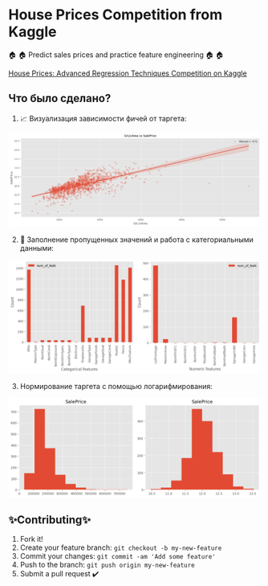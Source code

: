 # House Prices Competition from Kaggle
🏠 🏠 Predict sales prices and practice feature engineering 🏠 🏠

[House Prices: Advanced Regression Techniques Competition on Kaggle](https://www.kaggle.com/c/house-prices-advanced-regression-techniques)
## Что было сделано?
1. :chart_with_upwards_trend: Визуализация зависимости фичей от таргета:
<img src="2.png">

2. :construction_worker: Заполнение пропущенных значений и работа с категориальными данными:
<img src="nan.png">

3. Нормирование таргета с помощью логарифмирования:
<img src="target.png">

## ✨Contributing✨
1. Fork it!
2. Create your feature branch: `git checkout -b my-new-feature`
3. Commit your changes: `git commit -am 'Add some feature'`
4. Push to the branch: `git push origin my-new-feature`
5. Submit a pull request :heavy_check_mark:



